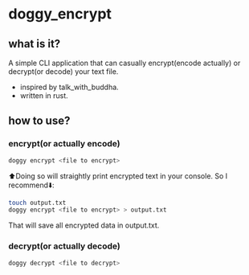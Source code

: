 # doggy_encrypt
## what is it?
A simple CLI application that can casually encrypt(encode actually) or decrypt(or decode) your text file.
- inspired by talk_with_buddha.
- written in rust.
## how to use?
### encrypt(or actually encode)
```bash
doggy encrypt <file to encrypt>
```
⬆️️Doing so will straightly print encrypted text in your console.
So I recommend⬇️️:
```bash
touch output.txt
doggy encrypt <file to encrypt> > output.txt
```
That will save all encrypted data in output.txt.
### decrypt(or actually decode)
```bash
doggy decrypt <file to decrypt>
```